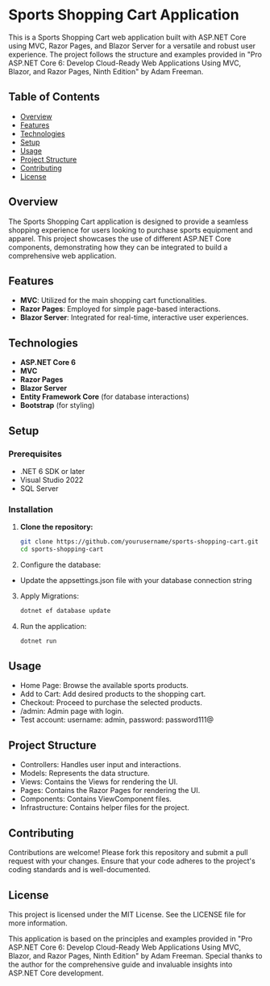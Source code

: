 # Sports Shopping Cart Application

This is a Sports Shopping Cart web application built with ASP.NET Core using MVC, Razor Pages, and Blazor Server for a versatile and robust user experience. The project follows the structure and examples provided in "Pro ASP.NET Core 6: Develop Cloud-Ready Web Applications Using MVC, Blazor, and Razor Pages, Ninth Edition" by Adam Freeman.

## Table of Contents

- [Overview](#overview)
- [Features](#features)
- [Technologies](#technologies)
- [Setup](#setup)
- [Usage](#usage)
- [Project Structure](#project-structure)
- [Contributing](#contributing)
- [License](#license)

## Overview

The Sports Shopping Cart application is designed to provide a seamless shopping experience for users looking to purchase sports equipment and apparel. This project showcases the use of different ASP.NET Core components, demonstrating how they can be integrated to build a comprehensive web application.

## Features

- **MVC**: Utilized for the main shopping cart functionalities.
- **Razor Pages**: Employed for simple page-based interactions.
- **Blazor Server**: Integrated for real-time, interactive user experiences.

## Technologies

- **ASP.NET Core 6**
- **MVC**
- **Razor Pages**
- **Blazor Server**
- **Entity Framework Core** (for database interactions)
- **Bootstrap** (for styling)

## Setup

### Prerequisites

- .NET 6 SDK or later
- Visual Studio 2022
- SQL Server

### Installation

1. **Clone the repository:**
   ```sh
   git clone https://github.com/yourusername/sports-shopping-cart.git
   cd sports-shopping-cart

2. Configure the database:
- Update the appsettings.json file with your database connection string

3. Apply Migrations:
    ```sh
    dotnet ef database update

4. Run the application:
    ```sh
    dotnet run

## Usage
- Home Page: Browse the available sports products.
- Add to Cart: Add desired products to the shopping cart.
- Checkout: Proceed to purchase the selected products.
- /admin: Admin page with login.
- Test account: username: admin, password: password111@

## Project Structure
- Controllers: Handles user input and interactions.
- Models: Represents the data structure.
- Views: Contains the Views for rendering the UI.
- Pages: Contains the Razor Pages for rendering the UI.
- Components: Contains ViewComponent files.
- Infrastructure: Contains helper files for the project.

## Contributing
Contributions are welcome! Please fork this repository and submit a pull request with your changes. Ensure that your code adheres to the project's coding standards and is well-documented.

## License
This project is licensed under the MIT License. See the LICENSE file for more information.

This application is based on the principles and examples provided in "Pro ASP.NET Core 6: Develop Cloud-Ready Web Applications Using MVC, Blazor, and Razor Pages, Ninth Edition" by Adam Freeman.
Special thanks to the author for the comprehensive guide and invaluable insights into ASP.NET Core development.
  
